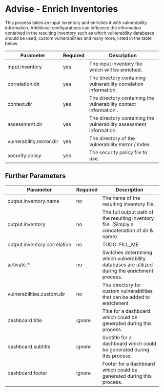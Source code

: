 # Advise - Enrich Inventories

This process takes an input inventory and enriches it with vulnerability information. Additional configurations can influence
the information contained in the resulting inventory such as which vulnerability databases should be used, custom vulnerabilities and
many more, listed in the table below.

| Parameter                    | Required | Description                                                        |
|------------------------------|----------|--------------------------------------------------------------------|
| input.inventory              | yes      | The input inventory file which will be enriched.                   |
| correlation.dir              | yes      | The directory containing vulnerability correlation information.    |
| context.dir                  | yes      | The directory containing the vulnerability context information .   |
| assessment.dir               | yes      | The directory containing the vulnerability assessment information. |
| vulnerability.mirror.dir     | yes      | The directory of the vulnerability mirror / index.                 |
| security.policy              | yes      | The security policy file to use.                                   |


## Further Parameters

| Parameter                    | Required | Description                                                                                    |
|------------------------------|----------|------------------------------------------------------------------------------------------------|
| output.inventory.name        | no       | The name of the resulting inventory file.                                                      |
| output.inventory             | no       | The full output path of the resulting inventory file. (Simply a concatenation of dir & name)   |
| output.inventory.correlation | no       | TODO: FILL_ME                                                                                  |
| activate.*                   | no       | Switches determining which vulnerability databases are utilized during the enrichment process. |
| vulnerabilities.custom.dir   | no       | The directory for custom vulnerabilities that can be added to enrichment                       |
| dashboard.title              | ignore   | Title for a dashboard which could be generated during this process.                            |
| dashboard.subtitle           | ignore   | Subtitle for a dashboard which could be generated during this process.                         |
| dashboard.footer             | ignore   | Footer for a dashboard which could be generated during this process.                           |


